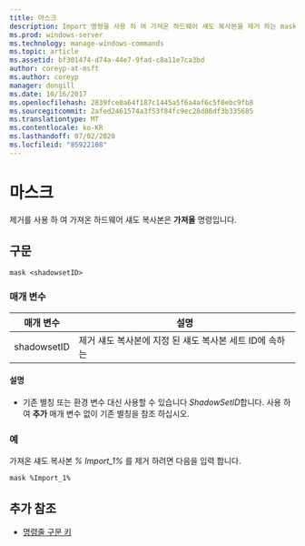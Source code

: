 ```yaml
---
title: 마스크
description: Import 명령을 사용 하 여 가져온 하드웨어 섀도 복사본을 제거 하는 mask 명령에 대 한 참조 문서입니다.
ms.prod: windows-server
ms.technology: manage-windows-commands
ms.topic: article
ms.assetid: bf301474-d74a-44e7-9fad-c8a11e7ca3bd
author: coreyp-at-msft
ms.author: coreyp
manager: dongill
ms.date: 10/16/2017
ms.openlocfilehash: 2839fce0a64f187c1445a5f6a4af6c5f0ebc9fb8
ms.sourcegitcommit: 2afed2461574a3f53f84fc9ec28d86df3b335685
ms.translationtype: MT
ms.contentlocale: ko-KR
ms.lasthandoff: 07/02/2020
ms.locfileid: "85922108"
---
```

# <a name="mask"></a>마스크

제거를 사용 하 여 가져온 하드웨어 섀도 복사본은 **가져올** 명령입니다.

## <a name="syntax"></a>구문

```
mask <shadowsetID>
```

### <a name="parameters"></a>매개 변수

| 매개 변수 | 설명 |
| --------- | ----------- |
| shadowsetID | 제거 섀도 복사본에 지정 된 섀도 복사본 세트 ID에 속하는 |

#### <a name="remarks"></a>설명

- 기존 별칭 또는 환경 변수 대신 사용할 수 있습니다 *ShadowSetID*합니다. 사용 하 여 **추가** 매개 변수 없이 기존 별칭을 참조 하십시오.

### <a name="examples"></a>예

가져온 섀도 복사본 *% Import_1%* 를 제거 하려면 다음을 입력 합니다.

```
mask %Import_1%
```

## <a name="additional-references"></a>추가 참조

- [명령줄 구문 키](command-line-syntax-key.md)